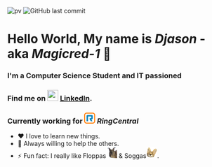 [linkedin]: https://linkedin.com/in/djason-gadiou
![pv](https://pageview.vercel.app/?github_user=Magicred-1)
![GitHub last commit](https://img.shields.io/github/last-commit/Magicred-1)
# Hello World, My name is *Djason* - aka *Magicred-1* 👋 

### I'm a Computer Science Student and IT passioned

### Find me on <img src="https://cdn-icons-png.flaticon.com/512/174/174857.png" width="25" height="25" /> [LinkedIn][linkedin].

### Currently working for <img src="https://raw.githubusercontent.com/Magicred-1/Magicred-1/main/asset/img/ringcentral_logo.png" width="25" height="25" /> ***RingCentral***

- ❤️ I love to learn new things.
- 👯 Always willing to help the others.
- ⚡ Fun fact: I really like Floppas<img src="https://raw.githubusercontent.com/Magicred-1/Magicred-1/main/asset/img/floppa_icon.png" width="25" height="25" /> & Soggas<img src="https://raw.githubusercontent.com/Magicred-1/Magicred-1/main/asset/img/sogga_icon.png" width="25" height="25" />.
